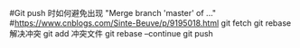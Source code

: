 #Git push 时如何避免出现 "Merge branch 'master' of ..."
#https://www.cnblogs.com/Sinte-Beuve/p/9195018.html
git fetch
git rebase
解决冲突
git add 冲突文件
git rebase –continue
git push